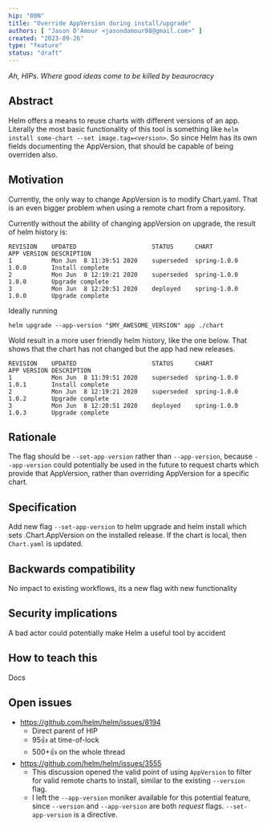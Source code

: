```yaml
---
hip: "00N"
title: "Override AppVersion during install/upgrade"
authors: [ "Jason D'Amour <jasondamour98@gmail.com>" ]
created: "2023-09-26"
type: "feature"
status: "draft"
---
```


_Ah, HIPs. Where good ideas come to be killed by beaurocracy_

## Abstract

Helm offers a means to reuse charts with different versions of an app. Literally the most basic functionality of this tool is something like `helm install some-chart --set image.tag=<version>`. So since Helm has its own fields documenting the AppVersion, that should be capable of being overriden also.

## Motivation

Currently, the only way to change AppVersion is to modify Chart.yaml. That is an even bigger problem when using a remote chart from a repository.

Currently without the ability of changing appVersion on upgrade, the result of helm history is:
```
REVISION	UPDATED                 	STATUS    	CHART       	APP VERSION	DESCRIPTION
1       	Mon Jun  8 11:39:51 2020	superseded	spring-1.0.0	1.0.0      	Install complete
2       	Mon Jun  8 12:19:21 2020	superseded	spring-1.0.0	1.0.0      	Upgrade complete
3       	Mon Jun  8 12:20:51 2020	deployed  	spring-1.0.0	1.0.0      	Upgrade complete
```
Ideally running
```
helm upgrade --app-version "$MY_AWESOME_VERSION" app ./chart
```

Wold result in a more user friendly helm history, like the one below. That shows that the chart has not changed but the app had new releases.
```
REVISION	UPDATED                 	STATUS    	CHART       	APP VERSION	DESCRIPTION
1       	Mon Jun  8 11:39:51 2020	superseded	spring-1.0.0	1.0.1      	Install complete
2       	Mon Jun  8 12:19:21 2020	superseded	spring-1.0.0	1.0.2      	Upgrade complete
3       	Mon Jun  8 12:20:51 2020	deployed  	spring-1.0.0	1.0.3      	Upgrade complete
```


## Rationale

The flag should be `--set-app-version` rather than `--app-version`, because `--app-version` could potentially be used in the future to request charts which provide that AppVersion, rather than overriding AppVersion for a specific chart.

## Specification

Add new flag `--set-app-version` to helm upgrade and helm install which sets .Chart.AppVersion on the installed release. If the chart is local, then `Chart.yaml` is updated. 

## Backwards compatibility

No impact to existing workflows, its a new flag with new functionality

## Security implications

A bad actor could potentially make Helm a useful tool by accident

## How to teach this

Docs

## Open issues

- https://github.com/helm/helm/issues/8194
    - Direct parent of HIP
    - 95👍 at time-of-lock
    - 500+👍 on the whole thread
- https://github.com/helm/helm/issues/3555
    - This discussion opened the valid point of using `AppVersion` to filter for valid remote charts to install, similar to the existing `--version` flag.
    - I left the `--app-version` moniker available for this potential feature, since `--version` and `--app-version` are both _request_ flags. `--set-app-version` is a directive.
    
